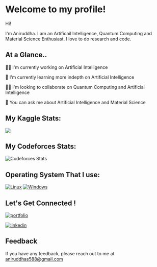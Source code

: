 
# Welcome to my profile!

Hi! 

I'm Aniruddha. I am an Artificail Intelligence, Quantum Computing and Material Science Enthusiast. I love to do research and code. 


## At a Glance..
👩‍💻 I'm currently working on Artificial Intelligence

🧠 I'm currently learning more indepth on Artificial Intelligence

👯‍♀️ I'm looking to collaborate on Quantum Computing and Artificial Intelligence

💬 You can ask me about Artificial Intelligence and Material Science 

## My Kaggle Stats:
![](https://kaggle-card.chienhsiang-hung.eu.org/api/svg-allround?ANIRUDDHAsarkar)

## My Codeforces Stats:

![Codeforces Stats](https://codeforces-readme-stats.vercel.app/api/card?username=SarkarAniruddha)

## Operating System That I use: 

[![Linux](https://svgshare.com/i/Zhy.svg)](https://svgshare.com/i/Zhy.svg)
[![Windows](https://svgshare.com/i/ZhY.svg)](https://svgshare.com/i/ZhY.svg)



## Let's Get Connected !

[![portfolio](https://img.shields.io/badge/my_portfolio-000?style=for-the-badge&logo=ko-fi&logoColor=white)](https://sites.google.com/view/aniruddhasarkar/home?authuser=0)

[![linkedin](https://img.shields.io/badge/linkedin-0A66C2?style=for-the-badge&logo=linkedin&logoColor=white)](https://www.linkedin.com/in/sarkar-aniruddha/)

## Feedback

If you have any feedback, please reach out to me at aniruddhas588@gmail.com

